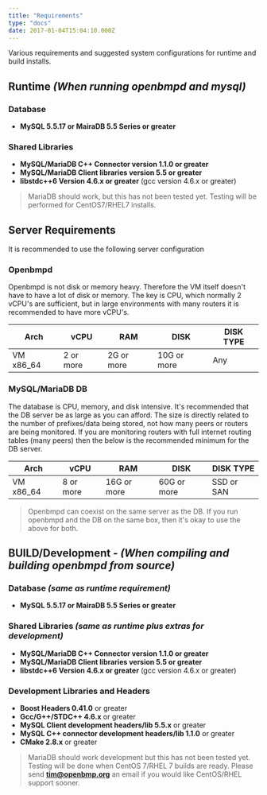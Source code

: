 ```yaml
---
title: "Requirements"
type: "docs"
date: 2017-01-04T15:04:10.000Z
---
```


Various requirements and suggested system configurations for runtime and build installs. 

<!--more-->

Runtime *(When running openbmpd and mysql)*
-----------------------------------------

### Database
* **MySQL 5.5.17 or MairaDB 5.5 Series or greater**

### Shared Libraries
* **MySQL/MariaDB C++ Connector version 1.1.0 or greater** 
* **MySQL/MariaDB Client libraries version 5.5 or greater**
* **libstdc++6 Version 4.6.x or greater**  (gcc version 4.6.x or greater)

> MariaDB should work, but this has not been tested yet.  Testing will be performed for CentOS7/RHEL7 installs.

Server Requirements
-------------------
It is recommended to use the following server configuration


### Openbmpd 
Openbmpd is not disk or memory heavy.  Therefore the VM itself doesn't have to have a lot of disk or memory.  The key is CPU, which normally 2 vCPU's are sufficient, but in large environments with many routers it is recommended to have more vCPU's. 

| Arch      | vCPU      | RAM        | DISK        | DISK TYPE |
| --------- | --------- | ---------- | ----------- | ----------| 
| VM x86_64 | 2 or more | 2G or more | 10G or more | Any       |

### MySQL/MariaDB DB
The database is CPU, memory, and disk intensive. It's recommended that the DB server be as large as you can afford.  The size is directly related to the number of prefixes/data being stored, not how many peers or routers are being monitored. If you are monitoring routers with full internet routing tables (many peers) then the below is the recommended minimum for the DB server. 

| Arch      | vCPU      | RAM         | DISK        | DISK TYPE  |
| --------- | --------- | ----------- | ----------- | -----------| 
| VM x86_64 | 8 or more | 16G or more | 60G or more | SSD or SAN |

>  Openbmpd can coexist on the same server as the DB.  If you run openbmpd and the DB on the same box, then it's okay to use the above for both.  


BUILD/Development - *(When compiling and building openbmpd from source)*
--------------------------------------------------------------------

### Database *(same as runtime requirement)*
* **MySQL 5.5.17 or MairaDB 5.5 Series or greater**

### Shared Libraries *(same as runtime plus extras for development)*
* **MySQL/MariaDB C++ Connector version 1.1.0 or greater** 
* **MySQL/MariaDB Client libraries version 5.5 or greater**
* **libstdc++6 Version 4.6.x or greater**  (gcc version 4.6.x or greater)

### Development Libraries and Headers
* **Boost Headers 0.41.0** or greater
* **Gcc/G++/STDC++ 4.6.x** or greater
* **MySQL Client development headers/lib 5.5.x** or greater
* **MySQL C++ connector development headers/lib 1.1.0** or greater
* **CMake 2.8.x** or greater

> MariaDB should work development but this has not been tested yet.  Testing will be done
> when CentOS 7/RHEL 7 builds are ready.  Please send **tim@openbmp.org** an email if you would like CentOS/RHEL support sooner.  

